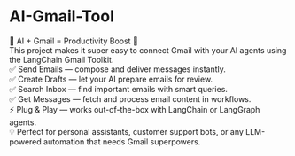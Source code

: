 # AI-Gmail-Tool
📧 AI + Gmail = Productivity Boost 🚀 <br>
This project makes it super easy to connect Gmail with your AI agents using the LangChain Gmail Toolkit. <br>
✅ Send Emails — compose and deliver messages instantly. <br>
✅ Create Drafts — let your AI prepare emails for review. <br>
✅ Search Inbox — find important emails with smart queries. <br>
✅ Get Messages — fetch and process email content in workflows. <br>
⚡ Plug & Play — works out-of-the-box with LangChain or LangGraph agents. <br>
💡 Perfect for personal assistants, customer support bots, or any LLM-powered automation that needs Gmail superpowers. <br>